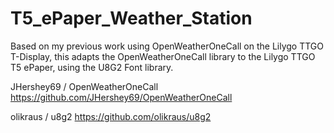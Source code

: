 # T5_ePaper_Weather_Station
Based on my previous work using OpenWeatherOneCall on the Lilygo TTGO T-Display, this adapts the OpenWeatherOneCall library to the Lilygo TTGO T5 ePaper, using the U8G2 Font library.

JHershey69 / OpenWeatherOneCall
https://github.com/JHershey69/OpenWeatherOneCall

olikraus / u8g2
https://github.com/olikraus/u8g2


